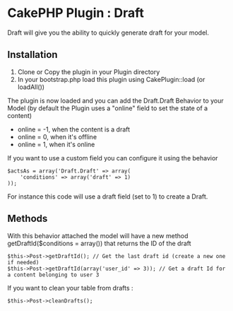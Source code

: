CakePHP Plugin : Draft
=============

Draft will give you the ability to quickly generate draft for your model.

Installation
---------------------

1. Clone or Copy the plugin in your Plugin directory
2. In your bootstrap.php load this plugin using CakePlugin::load (or loadAll())

The plugin is now loaded and you can add the Draft.Draft Behavior to your Model (by default the Plugin uses a "online" field to set the state of a content)

* online = -1, when the content is a draft
* online = 0, when it's offline
* online = 1, when it's online

If you want to use a custom field you can configure it using the behavior

    $actsAs = array('Draft.Draft' => array(
        'conditions' => array('draft' => 1)
    ));

For instance this code will use a draft field (set to 1) to create a Draft.

Methods
---------------------

With this behavior attached the model will have a new method getDraftId($conditions = array()) that returns the ID of the draft

    $this->Post->getDraftId(); // Get the last draft id (create a new one if needed)
    $this->Post->getDraftId(array('user_id' => 3)); // Get a draft Id for a content belonging to user 3

If you want to clean your table from drafts :

    $this->Post->cleanDrafts();